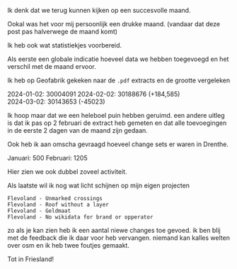Ik denk dat we terug kunnen kijken op een succesvolle maand.

Ookal was het voor mij persoonlijk een drukke maand. (vandaar dat deze post pas halverwege de maand komt)

Ik heb ook wat statistiekjes voorbereid.

Als eerste een globale indicatie hoeveel data we hebben toegevoegd en het verschil met de maand ervoor.

Ik heb op Geofabrik gekeken naar de `.pdf` extracts en de grootte vergeleken

2024-01-02: 30004091
2024-02-02: 30188676 (+184,585)  
2024-03-02: 30143653 (-45023)

Ik hoop maar dat we een heleboel puin hebben geruimd.
een andere uitleg is dat ik pas op 2 februari de extract heb gemeten en dat alle toevoegingen in de eerste 2 dagen van de maand zijn gedaan.

Ook heb ik aan omscha gevraagd hoeveel change sets er waren in Drenthe.

Januari: 500
Februari: 1205

Hier zien we ook dubbel zoveel activiteit.



Als laatste wil ik nog wat licht schijnen op mijn eigen projecten

```
Flevoland - Unmarked crossings
Flevoland - Roof without a layer
Flevoland - Geldmaat
Flevoland - No wikidata for brand or opperator
```

zo als je kan zien heb ik een aantal niewe changes toe gevoed. 
ik ben blij met de feedback die ik daar voor heb vervangen. niemand kan kalles welten over osm en ik heb twee foutjes gemaakt.


Tot in Friesland!
